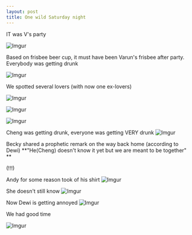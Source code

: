 ```yaml
---
layout: post
title: One wild Saturday night
---
```

IT was V's party

![Imgur](https://i.imgur.com/IA21Gh5.jpg)

Based on frisbee beer cup, it must have been Varun's frisbee after party.
Everybody was getting drunk

![Imgur](https://i.imgur.com/KkWWiBi.jpg)

We spotted several lovers (with now one ex-lovers)

![Imgur](https://i.imgur.com/mm2yDfM.jpg)

![Imgur](https://i.imgur.com/9bAmDfk.jpg)

![Imgur](https://i.imgur.com/eIwaZYN.jpg)




Cheng was getting drunk, everyone was getting VERY drunk
![Imgur](https://i.imgur.com/i7MUl9m.jpg)



Becky shared a prophetic remark on the way back home (according to Dewi)
**"He(Cheng) doesn't know it yet but we are meant to be together" **

(!!!)

Andy for some reason took of his shirt
![Imgur](https://i.imgur.com/YRhUh0C.jpg)

She doesn't still know
![Imgur](https://i.imgur.com/HjFl1j2.jpg)

Now Dewi is getting annoyed
![Imgur](https://i.imgur.com/LUwmEOC.jpg)

We had good time

![Imgur](https://i.imgur.com/wqv7LxQ.jpg)



